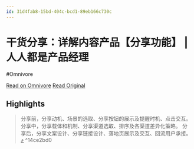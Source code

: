 ```yaml
---
id: 31d4fab8-15bd-404c-bcd1-89eb166c730c
---
```


# 干货分享：详解内容产品【分享功能】 | 人人都是产品经理
#Omnivore

[Read on Omnivore](https://omnivore.app/me/-19228da0129)
[Read Original](https://www.woshipm.com/pd/5447202.html)

## Highlights

> 分享前，分享动机、场景的选取、分享按钮的展示及提醒时机、点击交互。
> 分享中，分享载体和机制、分享渠道选取、排序及各渠道差异化策略。
> 分享后，分享文案设计、分享链接设计、落地页展示及交互、回流用户承接。 [⤴️](https://omnivore.app/me/-19228da0129#14ce2bd0-390d-4d28-8dfb-b9d679e6dde9)  ^14ce2bd0

